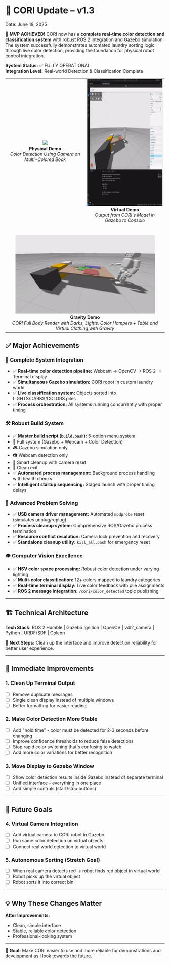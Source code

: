 # 📢 CORI Update – v1.3

Date: June 19, 2025

🎉 **MVP ACHIEVED!** CORI now has a **complete real-time color detection and classification system** with robust ROS 2 integration and Gazebo simulation. The system successfully demonstrates automated laundry sorting logic through live color detection, providing the foundation for physical robot control integration.

**System Status:** ✅ FULLY OPERATIONAL  
**Integration Level:** Real-world Detection & Classification Complete  

<div align="center">
  <table>
    <tr>
      <td width="50%" align="center">
        <img src="../../assets/gifs/Physical_Multicolor_Test_Book_Demo.gif" height="400px"/>
        <br><b>Physical Demo</b><br>
        <em>Color Detection Using Camera on Multi-Colored Book</em>
      </td>
      <td width="50%" align="center">
        <img src="../../assets/gifs/Virtual_Multicolor_Test_Book_Demo.gif" height="400px"/>
        <br><b>Virtual Demo</b><br>
        <em>Output from CORI's Model in Gazebo to Console</em>
      </td>
    </tr>
    <tr>
      <td colspan="2" align="center">
        <br><br>
        <img src="../../assets/gifs/CORI_Full_Body_Gravity_Demo.gif" width="90%"/>
        <br><b>Gravity Demo</b><br>
        <em>CORI Full Body Render with Darks, Lights, Color Hampers + Table and Virtual Clothing with Gravity</em>
      </td>
    </tr>
  </table>
</div>

## ✅ Major Achievements

### 🎯 Complete System Integration
- ✅ **Real-time color detection pipeline:** Webcam → OpenCV → ROS 2 → Terminal display
- ✅ **Simultaneous Gazebo simulation:** CORI robot in custom laundry world
- ✅ **Live classification system:** Objects sorted into LIGHTS/DARKS/COLORS piles
- ✅ **Process orchestration:** All systems running concurrently with proper timing

### 🛠️ Robust Build System
- ✅ **Master build script (`build.bash`):** 5-option menu system
 - 🚀 Full system (Gazebo + Webcam + Color Detection)
 - 🎮 Gazebo simulation only
 - 📷 Webcam detection only
 - 🧹 Smart cleanup with camera reset
 - 🚪 Clean exit
- ✅ **Automated process management:** Background process handling with health checks
- ✅ **Intelligent startup sequencing:** Staged launch with proper timing delays

### 🔧 Advanced Problem Solving
- ✅ **USB camera driver management:** Automated `modprobe` reset (simulates unplug/replug)
- ✅ **Process cleanup system:** Comprehensive ROS/Gazebo process termination
- ✅ **Resource conflict resolution:** Camera lock prevention and recovery
- ✅ **Standalone cleanup utility:** `kill_all.bash` for emergency reset

### 👁️ Computer Vision Excellence
- ✅ **HSV color space processing:** Robust color detection under varying lighting
- ✅ **Multi-color classification:** 12+ colors mapped to laundry categories
- ✅ **Real-time terminal display:** Live color feedback with pile assignments
- ✅ **ROS 2 message integration:** `/cori/color_detected` topic publishing

---

## 🏗️ Technical Architecture

**Tech Stack:** ROS 2 Humble | Gazebo Ignition | OpenCV | v4l2_camera | Python | URDF/SDF | Colcon

🎯 **Next Steps:** Clean up the interface and improve detection reliability for better user experience.

---

## 🚀 Immediate Improvements

### 1. **Clean Up Terminal Output**
- [ ] Remove duplicate messages
- [ ] Single clean display instead of multiple windows
- [ ] Better formatting for easier reading

### 2. **Make Color Detection More Stable**
- [ ] Add "hold time" - color must be detected for 2-3 seconds before changing
- [ ] Improve confidence thresholds to reduce false detections
- [ ] Stop rapid color switching that's confusing to watch
- [ ] Add more color variations for better recognition

### 3. **Move Display to Gazebo Window**
- [ ] Show color detection results inside Gazebo instead of separate terminal
- [ ] Unified interface - everything in one place
- [ ] Add simple controls (start/stop buttons)

---

## 🎯 Future Goals

### 4. **Virtual Camera Integration**
- [ ] Add virtual camera to CORI robot in Gazebo
- [ ] Run same color detection on virtual objects
- [ ] Connect real world detection to virtual world

### 5. **Autonomous Sorting (Stretch Goal)**
- [ ] When real camera detects red → robot finds red object in virtual world
- [ ] Robot picks up the virtual object
- [ ] Robot sorts it into correct bin

---

## 💡 Why These Changes Matter

**After Improvements:**
- Clean, simple interface
- Stable, reliable color detection
- Professional-looking system

---

🎯 **Goal:** Make CORI easier to use and more reliable for demonstrations and development as I look towards the future.
